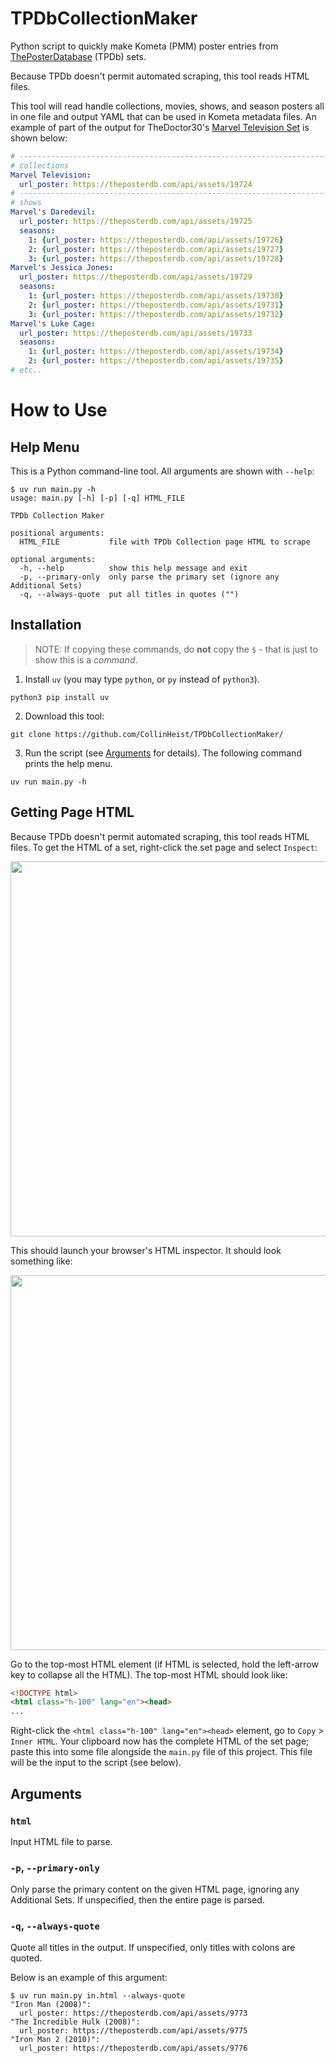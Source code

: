 # TPDbCollectionMaker
Python script to quickly make Kometa (PMM) poster entries from
[ThePosterDatabase](https://theposterdb.com) (TPDb) sets.

Because TPDb doesn't permit automated scraping, this tool reads HTML files.

This tool will read handle collections, movies, shows, and season posters all in
one file and output YAML that can be used in Kometa metadata files.
An example of part of the output for TheDoctor30's
[Marvel Television Set](https://theposterdb.com/set/11318) is shown below:

```yaml
# --------------------------------------------------------------------------------
# collections
Marvel Television:
  url_poster: https://theposterdb.com/api/assets/19724
# --------------------------------------------------------------------------------
# shows
Marvel's Daredevil:
  url_poster: https://theposterdb.com/api/assets/19725
  seasons:
    1: {url_poster: https://theposterdb.com/api/assets/19726}
    2: {url_poster: https://theposterdb.com/api/assets/19727}
    3: {url_poster: https://theposterdb.com/api/assets/19728}
Marvel's Jessica Jones:
  url_poster: https://theposterdb.com/api/assets/19729
  seasons:
    1: {url_poster: https://theposterdb.com/api/assets/19730}
    2: {url_poster: https://theposterdb.com/api/assets/19731}
    3: {url_poster: https://theposterdb.com/api/assets/19732}
Marvel's Luke Cage:
  url_poster: https://theposterdb.com/api/assets/19733
  seasons:
    1: {url_poster: https://theposterdb.com/api/assets/19734}
    2: {url_poster: https://theposterdb.com/api/assets/19735}
# etc..
```

# How to Use
## Help Menu
This is a Python command-line tool. All arguments are shown with `--help`:

```console
$ uv run main.py -h
usage: main.py [-h] [-p] [-q] HTML_FILE

TPDb Collection Maker

positional arguments:
  HTML_FILE           file with TPDb Collection page HTML to scrape

optional arguments:
  -h, --help          show this help message and exit
  -p, --primary-only  only parse the primary set (ignore any Additional Sets)
  -q, --always-quote  put all titles in quotes ("")
  ```

## Installation

> NOTE: If copying these commands, do __not__ copy the `$` - that is just to
show this is a _command_.

1. Install `uv` (you may type `python`, or `py` instead of `python3`).

```console
python3 pip install uv
```

2. Download this tool:
```console
git clone https://github.com/CollinHeist/TPDbCollectionMaker/
```

3. Run the script (see [Arguments](#arguments) for details). The following
command prints the help menu.
```
uv run main.py -h
```

## Getting Page HTML
Because TPDb doesn't permit automated scraping, this tool reads HTML files. To
get the HTML of a set, right-click the set page and select `Inspect`:

<img src="https://user-images.githubusercontent.com/17693271/168729610-42ac80fc-afb7-40b4-a6bd-39b3f310619c.jpg" width="600"/>

This should launch your browser's HTML inspector. It should look something like:

<img src="https://user-images.githubusercontent.com/17693271/168729837-eacfc4d8-29d3-4968-80f2-17ed164a8884.jpg" width="600"/>

Go to the top-most HTML element (if HTML is selected, hold the left-arrow key
to collapse all the HTML). The top-most HTML should look like:

```html
<!DOCTYPE html>
<html class="h-100" lang="en"><head>
...
```

Right-click the `<html class="h-100" lang="en"><head>` element, go to `Copy` >
`Inner HTML`. Your clipboard now has the complete HTML of the set page; paste
this into some file alongside the `main.py` file of this project. This file will
be the input to the script (see below).

## Arguments
### `html`
Input HTML file to parse.

### `-p`, `--primary-only`
Only parse the primary content on the given HTML page, ignoring any Additional
Sets. If unspecified, then the entire page is parsed.

### `-q`, `--always-quote`
Quote all titles in the output. If unspecified, only titles with colons are
quoted.

Below is an example of this argument:

```console
$ uv run main.py in.html --always-quote
"Iron Man (2008)":
  url_poster: https://theposterdb.com/api/assets/9773
"The Incredible Hulk (2008)":
  url_poster: https://theposterdb.com/api/assets/9775
"Iron Man 2 (2010)":
  url_poster: https://theposterdb.com/api/assets/9776
```
